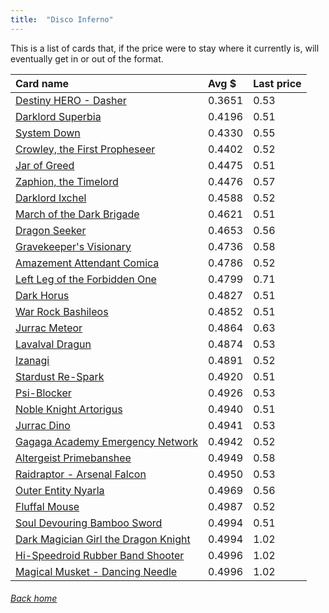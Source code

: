 ```yaml
---
title:  "Disco Inferno"
---
```


This is a list of cards that, if the price were to stay where it currently is, will eventually get in or out of the format.

| Card name | Avg $ | Last price |
| :-- | :-- | :-- |
[Destiny HERO - Dasher](https://db.ygoprodeck.com/card/?search=Destiny%20HERO%20-%20Dasher) | 0.3651 | 0.53 |
[Darklord Superbia](https://db.ygoprodeck.com/card/?search=Darklord%20Superbia) | 0.4196 | 0.51 |
[System Down](https://db.ygoprodeck.com/card/?search=System%20Down) | 0.4330 | 0.55 |
[Crowley, the First Propheseer](https://db.ygoprodeck.com/card/?search=Crowley,%20the%20First%20Propheseer) | 0.4402 | 0.52 |
[Jar of Greed](https://db.ygoprodeck.com/card/?search=Jar%20of%20Greed) | 0.4475 | 0.51 |
[Zaphion, the Timelord](https://db.ygoprodeck.com/card/?search=Zaphion,%20the%20Timelord) | 0.4476 | 0.57 |
[Darklord Ixchel](https://db.ygoprodeck.com/card/?search=Darklord%20Ixchel) | 0.4588 | 0.52 |
[March of the Dark Brigade](https://db.ygoprodeck.com/card/?search=March%20of%20the%20Dark%20Brigade) | 0.4621 | 0.51 |
[Dragon Seeker](https://db.ygoprodeck.com/card/?search=Dragon%20Seeker) | 0.4653 | 0.56 |
[Gravekeeper's Visionary](https://db.ygoprodeck.com/card/?search=Gravekeeper's%20Visionary) | 0.4736 | 0.58 |
[Amazement Attendant Comica](https://db.ygoprodeck.com/card/?search=Amazement%20Attendant%20Comica) | 0.4786 | 0.52 |
[Left Leg of the Forbidden One](https://db.ygoprodeck.com/card/?search=Left%20Leg%20of%20the%20Forbidden%20One) | 0.4799 | 0.71 |
[Dark Horus](https://db.ygoprodeck.com/card/?search=Dark%20Horus) | 0.4827 | 0.51 |
[War Rock Bashileos](https://db.ygoprodeck.com/card/?search=War%20Rock%20Bashileos) | 0.4852 | 0.51 |
[Jurrac Meteor](https://db.ygoprodeck.com/card/?search=Jurrac%20Meteor) | 0.4864 | 0.63 |
[Lavalval Dragun](https://db.ygoprodeck.com/card/?search=Lavalval%20Dragun) | 0.4874 | 0.53 |
[Izanagi](https://db.ygoprodeck.com/card/?search=Izanagi) | 0.4891 | 0.52 |
[Stardust Re-Spark](https://db.ygoprodeck.com/card/?search=Stardust%20Re-Spark) | 0.4920 | 0.51 |
[Psi-Blocker](https://db.ygoprodeck.com/card/?search=Psi-Blocker) | 0.4926 | 0.53 |
[Noble Knight Artorigus](https://db.ygoprodeck.com/card/?search=Noble%20Knight%20Artorigus) | 0.4940 | 0.51 |
[Jurrac Dino](https://db.ygoprodeck.com/card/?search=Jurrac%20Dino) | 0.4941 | 0.53 |
[Gagaga Academy Emergency Network](https://db.ygoprodeck.com/card/?search=Gagaga%20Academy%20Emergency%20Network) | 0.4942 | 0.52 |
[Altergeist Primebanshee](https://db.ygoprodeck.com/card/?search=Altergeist%20Primebanshee) | 0.4949 | 0.58 |
[Raidraptor - Arsenal Falcon](https://db.ygoprodeck.com/card/?search=Raidraptor%20-%20Arsenal%20Falcon) | 0.4950 | 0.53 |
[Outer Entity Nyarla](https://db.ygoprodeck.com/card/?search=Outer%20Entity%20Nyarla) | 0.4969 | 0.56 |
[Fluffal Mouse](https://db.ygoprodeck.com/card/?search=Fluffal%20Mouse) | 0.4987 | 0.52 |
[Soul Devouring Bamboo Sword](https://db.ygoprodeck.com/card/?search=Soul%20Devouring%20Bamboo%20Sword) | 0.4994 | 0.51 |
[Dark Magician Girl the Dragon Knight](https://db.ygoprodeck.com/card/?search=Dark%20Magician%20Girl%20the%20Dragon%20Knight) | 0.4994 | 1.02 |
[Hi-Speedroid Rubber Band Shooter](https://db.ygoprodeck.com/card/?search=Hi-Speedroid%20Rubber%20Band%20Shooter) | 0.4996 | 1.02 |
[Magical Musket - Dancing Needle](https://db.ygoprodeck.com/card/?search=Magical%20Musket%20-%20Dancing%20Needle) | 0.4996 | 1.02 |

###### [Back home](index)